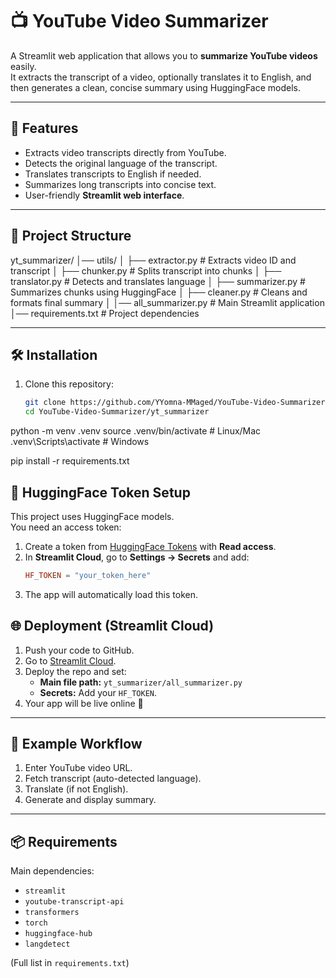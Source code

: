 # 📺 YouTube Video Summarizer

A Streamlit web application that allows you to **summarize YouTube videos** easily.  
It extracts the transcript of a video, optionally translates it to English, and then generates a clean, concise summary using HuggingFace models.

---

## 🚀 Features
- Extracts video transcripts directly from YouTube.
- Detects the original language of the transcript.
- Translates transcripts to English if needed.
- Summarizes long transcripts into concise text.
- User-friendly **Streamlit web interface**.

---

## 📂 Project Structure
yt_summarizer/
│── utils/
│ ├── extractor.py # Extracts video ID and transcript
│ ├── chunker.py # Splits transcript into chunks
│ ├── translator.py # Detects and translates language
│ ├── summarizer.py # Summarizes chunks using HuggingFace
│ ├── cleaner.py # Cleans and formats final summary
│
│── all_summarizer.py # Main Streamlit application
│── requirements.txt # Project dependencies

---

## 🛠️ Installation

1. Clone this repository:
   ```bash
   git clone https://github.com/YYomna-MMaged/YouTube-Video-Summarizer.git
   cd YouTube-Video-Summarizer/yt_summarizer

python -m venv .venv
source .venv/bin/activate   # Linux/Mac
.venv\Scripts\activate      # Windows

pip install -r requirements.txt

## 🔑 HuggingFace Token Setup
This project uses HuggingFace models.  
You need an access token:

1. Create a token from [HuggingFace Tokens](https://huggingface.co/settings/tokens) with **Read access**.  
2. In **Streamlit Cloud**, go to **Settings → Secrets** and add:
   ```toml
   HF_TOKEN = "your_token_here"
3. The app will automatically load this token.

## 🌐 Deployment (Streamlit Cloud)
1. Push your code to GitHub.  
2. Go to [Streamlit Cloud](https://share.streamlit.io/).  
3. Deploy the repo and set:  
   - **Main file path:** `yt_summarizer/all_summarizer.py`  
   - **Secrets:** Add your `HF_TOKEN`.  
4. Your app will be live online 🎉  

---

## 📸 Example Workflow
1. Enter YouTube video URL.  
2. Fetch transcript (auto-detected language).  
3. Translate (if not English).  
4. Generate and display summary.  

---

## 📦 Requirements
Main dependencies:
- `streamlit`  
- `youtube-transcript-api`  
- `transformers`  
- `torch`  
- `huggingface-hub`  
- `langdetect`  

(Full list in `requirements.txt`) 